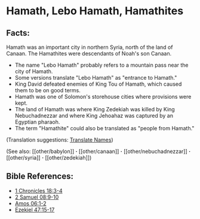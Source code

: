 # Hamath, Lebo Hamath, Hamathites #

## Facts: ##

Hamath was an important city in northern Syria, north of the land of Canaan. The Hamathites were descendants of Noah's son Canaan.

* The name "Lebo Hamath" probably refers to a mountain pass near the city of Hamath.
* Some versions translate "Lebo Hamath" as "entrance to Hamath."
* King David defeated enemies of King Tou of Hamath, which caused them to be on good terms.
* Hamath was one of Solomon's storehouse cities where provisions were kept.
* The land of Hamath was where King Zedekiah was killed by King Nebuchadnezzar and where King Jehoahaz was captured by an Egyptian pharaoh.
* The term "Hamathite" could also be translated as "people from Hamath."
 

(Translation suggestions: [Translate Names](en/ta-vol1/translate/man/translate-names))

(See also: [[other/babylon]] **·** [[other/canaan]] **·** [[other/nebuchadnezzar]] **·** [[other/syria]] **·** [[other/zedekiah]])

## Bible References: ##

* [1 Chronicles 18:3-4](en/tn/1ch/help/18/03)
* [2 Samuel 08:9-10](en/tn/2sa/help/08/09)
* [Amos 06:1-2](en/tn/amo/help/06/01)
* [Ezekiel 47:15-17](en/tn/ezk/help/47/15)